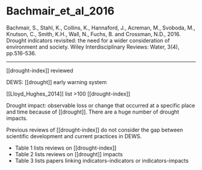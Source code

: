 # Bachmair_et_al_2016

Bachmair, S., Stahl, K., Collins, K., Hannaford, J., Acreman, M., Svoboda, M., Knutson, C., Smith, K.H., Wall, N., Fuchs, B. and Crossman, N.D., 2016. Drought indicators revisited: the need for a wider consideration of environment and society. Wiley Interdisciplinary Reviews: Water, 3(4), pp.516-536.

---

[[drought-index]] reviewed

DEWS: [[drought]] early warning system

[[Lloyd_Hughes_2014]] list >100 [[drought-index]]

Drought impact: observable loss or change that occurred at a specific place and time because of [[drought]]. There are a huge number of drought impacts. 

Previous reviews of [[drought-index]] do not consider the gap between scientific development and current practices in DEWS. 

- Table 1 lists reviews on [[drought-index]]
- Table 2 lists reviews on [[drought]] impacts
- Table 3 lists papers linking indicators-indicators or indicators-impacts
